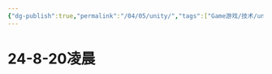 ```yaml
---
{"dg-publish":true,"permalink":"/04/05/unity/","tags":["Game游戏/技术/unity"],"noteIcon":"","created":"2025-01-31T00:35","updated":"2025-07-01T20:58"}
---
```


# 24-8-20凌晨
